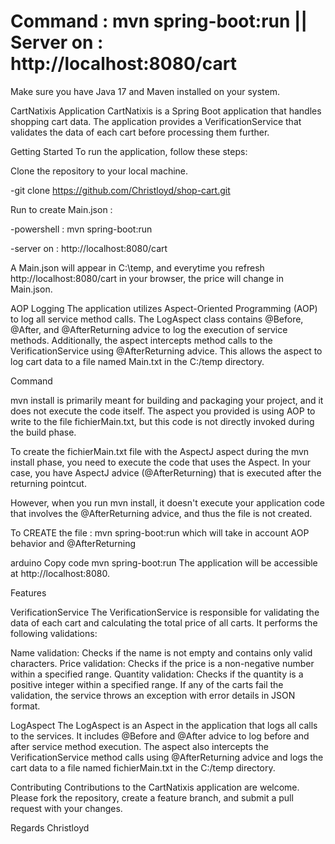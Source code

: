 # Command : mvn spring-boot:run  || Server on : http://localhost:8080/cart

Make sure you have Java 17 and Maven installed on your system.

CartNatixis Application
CartNatixis is a Spring Boot application that handles shopping cart data. The application provides a VerificationService that validates the data of each cart before processing them further.

Getting Started
To run the application, follow these steps:

Clone the repository to your local machine.

-git clone https://github.com/Christloyd/shop-cart.git

Run to create Main.json : 

-powershell : mvn spring-boot:run

-server on : http://localhost:8080/cart

A Main.json will appear in C:\temp, and everytime you refresh http://localhost:8080/cart in your browser, the price will change in Main.json.


AOP Logging
The application utilizes Aspect-Oriented Programming (AOP) to log all service method calls. The LogAspect class contains @Before, @After, and @AfterReturning advice to log the execution of service methods. 
Additionally, the aspect intercepts method calls to the VerificationService using @AfterReturning advice. 
This allows the aspect to log cart data to a file named Main.txt in the C:/temp directory.


Command

mvn install is primarily meant for building and packaging your project, and it does not execute the code itself. The aspect you provided 
is using AOP to write to the file fichierMain.txt, but this code is not directly invoked during the build phase.

To create the fichierMain.txt file with the AspectJ aspect during the mvn install phase, you need to execute the code that uses the Aspect. 
In your case, you have AspectJ advice (@AfterReturning) that is executed after the returning pointcut.

However, when you run mvn install, it doesn't execute your application code that involves the @AfterReturning advice, and thus the file is not created.

To CREATE the file : mvn spring-boot:run which will take in account AOP behavior and @AfterReturning 


arduino
Copy code
mvn spring-boot:run
The application will be accessible at http://localhost:8080.


Features

VerificationService
The VerificationService is responsible for validating the data of each cart and calculating the total price of all carts. It performs the following validations:

Name validation: Checks if the name is not empty and contains only valid characters.
Price validation: Checks if the price is a non-negative number within a specified range.
Quantity validation: Checks if the quantity is a positive integer within a specified range.
If any of the carts fail the validation, the service throws an exception with error details in JSON format.

LogAspect
The LogAspect is an Aspect in the application that logs all calls to the services. It includes @Before and @After advice to log before and after service method execution. The aspect also intercepts the VerificationService method calls using @AfterReturning advice and logs the cart data to a file named fichierMain.txt in the C:/temp directory.


Contributing
Contributions to the CartNatixis application are welcome. Please fork the repository, create a feature branch, and submit a pull request with your changes.


Regards
Christloyd

